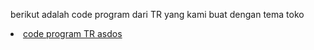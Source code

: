 berikut adalah code program dari TR yang kami buat dengan tema toko
<li><a href="https://github.com/oktomigo/LATIHAN-ASD/blob/7337553460a25588fda925def6d9bca37232414a/TR_ASDOS_ASD/TR_ASD%20F_672021056_672021072_672021074.c">code program TR asdos</a></li>
